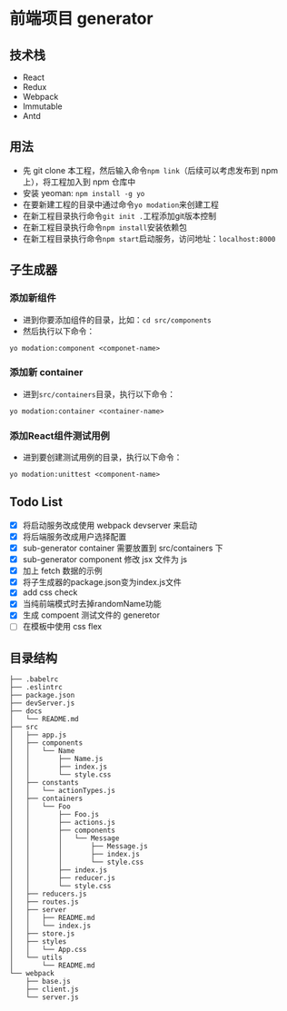 # 前端项目 generator

## 技术栈
* React
* Redux
* Webpack
* Immutable
* Antd

## 用法

* 先 git clone 本工程，然后输入命令`npm link`（后续可以考虑发布到 npm 上），将工程加入到 npm 仓库中
* 安装 yeoman: `npm install -g yo`
* 在要新建工程的目录中通过命令`yo modation`来创建工程
* 在新工程目录执行命令`git init .`工程添加git版本控制
* 在新工程目录执行命令`npm install`安装依赖包
* 在新工程目录执行命令`npm start`启动服务，访问地址：`localhost:8000`

## 子生成器

### 添加新组件

* 进到你要添加组件的目录，比如：`cd src/components`
* 然后执行以下命令：
```
yo modation:component <componet-name>
```

### 添加新 container

* 进到`src/containers`目录，执行以下命令：
```
yo modation:container <container-name>
```

### 添加React组件测试用例

* 进到要创建测试用例的目录，执行以下命令：
```
yo modation:unittest <component-name>
```

## Todo List

- [x] 将启动服务改成使用 webpack devserver 来启动
- [x] 将后端服务改成用户选择配置
- [x] sub-generator container 需要放置到 src/containers 下
- [x] sub-generator component 修改 jsx 文件为 js
- [x] 加上 fetch 数据的示例
- [x] 将子生成器的package.json变为index.js文件
- [x] add css check
- [x] 当纯前端模式时去掉randomName功能
- [x] 生成 compoent 测试文件的 generetor
- [ ] 在模板中使用 css flex

## 目录结构

```
├── .babelrc
├── .eslintrc
├── package.json
├── devServer.js
├── docs
│   └── README.md
├── src
│   ├── app.js
│   ├── components
│   │   └── Name
│   │       ├── Name.js
│   │       ├── index.js
│   │       └── style.css
│   ├── constants
│   │   └── actionTypes.js
│   ├── containers
│   │   └── Foo
│   │       ├── Foo.js
│   │       ├── actions.js
│   │       ├── components
│   │       │   └── Message
│   │       │       ├── Message.js
│   │       │       ├── index.js
│   │       │       └── style.css
│   │       ├── index.js
│   │       ├── reducer.js
│   │       └── style.css
│   ├── reducers.js
│   ├── routes.js
│   ├── server
│   │   ├── README.md
│   │   └── index.js
│   ├── store.js
│   ├── styles
│   │   └── App.css
│   └── utils
│       └── README.md
└── webpack
    ├── base.js
    ├── client.js
    └── server.js
```
